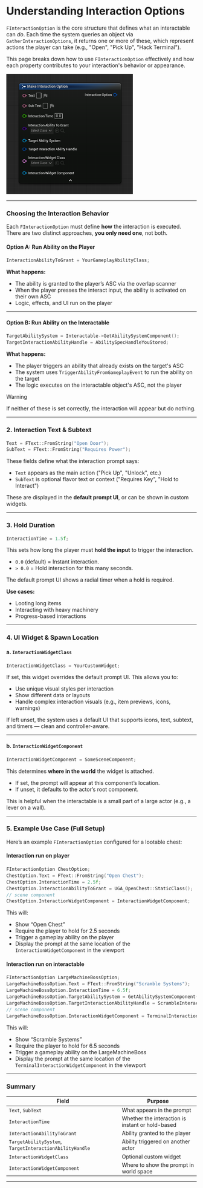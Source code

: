 # Understanding Interaction Options

`FInteractionOption` is the core structure that defines what an interactable can _do_. Each time the system queries an object via `GatherInteractionOptions`, it returns one or more of these, which represent actions the player can take (e.g., "Open", "Pick Up", "Hack Terminal").

This page breaks down how to use `FInteractionOption` effectively and how each property contributes to your interaction's behavior or appearance.

<img src=".gitbook/assets/image (141).png" alt="" width="335" title="">

***

### Choosing the Interaction Behavior

Each `FInteractionOption` must define **how** the interaction is executed. There are two distinct approaches, **you only need one**, not both.

#### Option A: Run Ability on the Player

```cpp
InteractionAbilityToGrant = YourGameplayAbilityClass;
```

**What happens:**

* The ability is granted to the player’s ASC via the overlap scanner
* When the player presses the interact input, the ability is activated on their own ASC
* Logic, effects, and UI run on the player

***

#### Option B: Run Ability on the Interactable

```cpp
TargetAbilitySystem = Interactable->GetAbilitySystemComponent();
TargetInteractionAbilityHandle = AbilitySpecHandleYouStored;
```

**What happens:**

* The player triggers an ability that already exists on the target's ASC
* The system uses `TriggerAbilityFromGameplayEvent` to run the ability on the target
* The logic executes on the interactable object's ASC, not the player

> [!WARNING]
> If neither of these is set correctly, the interaction will appear but do nothing.

***

### 2. Interaction Text & Subtext

```cpp
Text = FText::FromString("Open Door");
SubText = FText::FromString("Requires Power");
```

These fields define what the interaction prompt says:

* `Text` appears as the main action ("Pick Up", "Unlock", etc.)
* `SubText` is optional flavor text or context ("Requires Key", "Hold to Interact")

These are displayed in the **default prompt UI**, or can be shown in custom widgets.

***

### 3. Hold Duration

```cpp
InteractionTime = 1.5f;
```

This sets how long the player must **hold the input** to trigger the interaction.

* `0.0` (default) = Instant interaction.
* `> 0.0` = Hold interaction for this many seconds.

The default prompt UI shows a radial timer when a hold is required.

**Use cases:**

* Looting long items
* Interacting with heavy machinery
* Progress-based interactions

***

### 4. UI Widget & Spawn Location

#### a. `InteractionWidgetClass`

```cpp
InteractionWidgetClass = YourCustomWidget;
```

If set, this widget overrides the default prompt UI. This allows you to:

* Use unique visual styles per interaction
* Show different data or layouts
* Handle complex interaction visuals (e.g., item previews, icons, warnings)

If left unset, the system uses a default UI that supports icons, text, subtext, and timers — clean and controller-aware.

***

#### b. `InteractionWidgetComponent`

```cpp
InteractionWidgetComponent = SomeSceneComponent;
```

This determines **where in the world** the widget is attached.

* If set, the prompt will appear at this component’s location.
* If unset, it defaults to the actor’s root component.

This is helpful when the interactable is a small part of a large actor (e.g., a lever on a wall).

***

### 5. Example Use Case (Full Setup)

Here’s an example `FInteractionOption` configured for a lootable chest:

<!-- tabs:start -->
#### **Interaction run on player**
```cpp
FInteractionOption ChestOption;
ChestOption.Text = FText::FromString("Open Chest");
ChestOption.InteractionTime = 2.5f;
ChestOption.InteractionAbilityToGrant = UGA_OpenChest::StaticClass();
// scene component
ChestOption.InteractionWidgetComponent = InteractionWidgetComponent;
```

This will:

* Show “Open Chest”
* Require the player to hold for 2.5 seconds
* Trigger a gameplay ability on the player
* Display the prompt at the same location of the `InteractionWidgetComponent` in the viewport


#### **Interaction run on interactable**
```cpp
FInteractionOption LargeMachineBossOption;
LargeMachineBossOption.Text = FText::FromString("Scramble Systems");
LargeMachineBossOption.InteractionTime = 6.5f;
LargeMachineBossOption.TargetAbilitySystem = GetAbilitySystemComponent();
LargeMachineBossOption.TargetInteractionAbilityHandle = ScrambleInteractionAbilityHandle;
// scene component
LargeMachineBossOption.InteractionWidgetComponent = TerminalInteractionWidgetComponent;
```

This will:

* Show “Scramble Systems”
* Require the player to hold for 6.5 seconds
* Trigger a gameplay ability on the LargeMachineBoss
* Display the prompt at the same location of the `TerminalInteractionWidgetComponent` in the viewport

<!-- tabs:end -->

***

### Summary

| Field                                                   | Purpose                                          |
| ------------------------------------------------------- | ------------------------------------------------ |
| `Text`, `SubText`                                       | What appears in the prompt                       |
| `InteractionTime`                                       | Whether the interaction is instant or hold-based |
| `InteractionAbilityToGrant`                             | Ability granted to the player                    |
| `TargetAbilitySystem`, `TargetInteractionAbilityHandle` | Ability triggered on another actor               |
| `InteractionWidgetClass`                                | Optional custom widget                           |
| `InteractionWidgetComponent`                            | Where to show the prompt in world space          |

***
